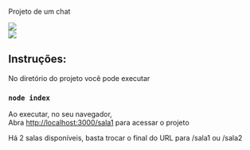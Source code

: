 Projeto de um chat

<img src="/Projeto Chat/public/preview/preview1.gif">
<br />
<img src="/Projeto Chat/public/preview/preview2.gif">

<h2>Instruções:</h2>

No diretório do projeto você pode executar

### `node index`

Ao executar, no seu navegador,\
Abra [http://localhost:3000/sala1](http://localhost:3000/sala1) para acessar o projeto

Há 2 salas disponíveis, basta trocar o final do URL para /sala1 ou /sala2

